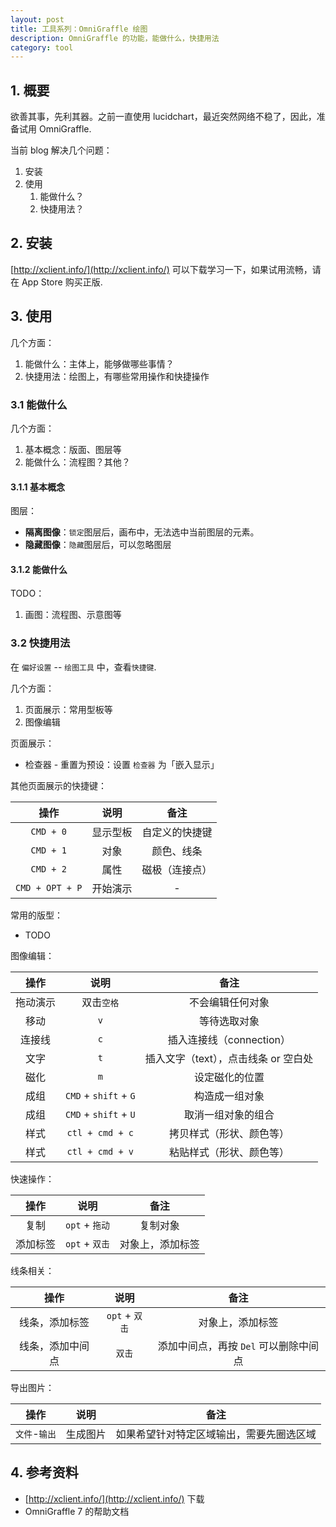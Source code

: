 ```yaml
---
layout: post
title: 工具系列：OmniGraffle 绘图
description: OmniGraffle 的功能，能做什么，快捷用法
category: tool 
---
```


## 1. 概要

欲善其事，先利其器。之前一直使用 lucidchart，最近突然网络不稳了，因此，准备试用 OmniGraffle.

当前 blog 解决几个问题：

1. 安装
2. 使用
	1. 能做什么？
	2. 快捷用法？

## 2. 安装

[http://xclient.info/](http://xclient.info/) 可以下载学习一下，如果试用流畅，请在 App Store 购买正版.

## 3. 使用

几个方面：

1. 能做什么：主体上，能够做哪些事情？
2. 快捷用法：绘图上，有哪些常用操作和快捷操作


### 3.1 能做什么

几个方面：

1. 基本概念：版面、图层等
2. 能做什么：流程图？其他？

#### 3.1.1 基本概念

图层：

* **隔离图像**：`锁定`图层后，画布中，无法选中当前图层的元素。
* **隐藏图像**：`隐藏`图层后，可以忽略图层


#### 3.1.2 能做什么

TODO：

1. 画图：流程图、示意图等

### 3.2 快捷用法

在 `偏好设置` -- `绘图工具` 中，查看`快捷键`.

几个方面：

1. 页面展示：常用型板等
2. 图像编辑

页面展示：

* 检查器 - 重置为预设：设置 `检查器` 为「嵌入显示」

其他页面展示的快捷键：

|操作|说明|备注|
|:----:|:----:|:----:|
|`CMD + 0`|显示型板|自定义的快捷键|
|`CMD + 1`|对象|颜色、线条|
|`CMD + 2`|属性|磁极（连接点）|
|`CMD + OPT + P`|开始演示|-|



常用的版型：

* TODO


图像编辑：

|操作|说明|备注|
|:----:|:----:|:----:|
|拖动演示| 双击`空格` |不会编辑任何对象|
|移动| `v` |等待选取对象|
|连接线| `c` |插入连接线（connection）|
|文字| `t` |插入文字（text），点击线条 or 空白处|
|磁化| `m` |设定磁化的位置|
|成组| `CMD` + `shift` + `G`|构造成一组对象|
|成组| `CMD` + `shift` + `U`|取消一组对象的组合|
|样式| `ctl + cmd + c`| 拷贝样式（形状、颜色等）|
|样式| `ctl + cmd + v`| 粘贴样式（形状、颜色等）|



快速操作：

|操作|说明|备注|
|:----:|:----:|:----:|
|复制| `opt` + `拖动` |复制对象|
|添加标签| `opt` + `双击` |对象上，添加标签|



线条相关：

|操作|说明|备注|
|:----:|:----:|:----:|
|线条，添加标签| `opt` + `双击` |对象上，添加标签|
|线条，添加中间点| `双击` |添加中间点，再按 `Del` 可以删除中间点|


导出图片：

|操作|说明|备注|
|:----:|:----:|:----:|
|`文件`-`输出`|生成图片|如果希望针对特定区域输出，需要先圈选区域|




## 4. 参考资料

* [http://xclient.info/](http://xclient.info/) 下载
* OmniGraffle 7 的帮助文档




[NingG]:    http://ningg.github.com  "NingG"

